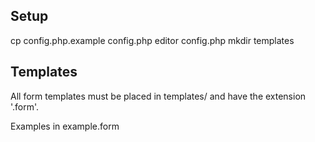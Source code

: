 Setup
-----

cp config.php.example config.php
editor config.php
mkdir templates

Templates
---------

All form templates must be placed in templates/ and have the extension '.form'.

Examples in example.form

